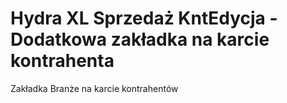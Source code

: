 # Hydra XL Sprzedaż KntEdycja - Dodatkowa zakładka na karcie kontrahenta
Zakładka Branże na karcie kontrahentów
